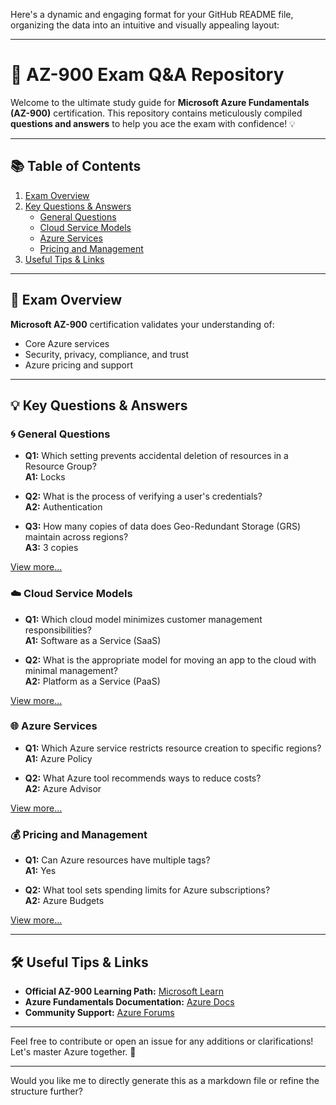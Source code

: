 Here's a dynamic and engaging format for your GitHub README file, organizing the data into an intuitive and visually appealing layout:

---

# 🚀 **AZ-900 Exam Q&A Repository**

Welcome to the ultimate study guide for **Microsoft Azure Fundamentals (AZ-900)** certification. This repository contains meticulously compiled **questions and answers** to help you ace the exam with confidence! 💡

---

## 📚 **Table of Contents**
1. [Exam Overview](#exam-overview)
2. [Key Questions & Answers](#key-questions--answers)
   - [General Questions](#general-questions)
   - [Cloud Service Models](#cloud-service-models)
   - [Azure Services](#azure-services)
   - [Pricing and Management](#pricing-and-management)
3. [Useful Tips & Links](#useful-tips--links)

---

## 📝 **Exam Overview**

**Microsoft AZ-900** certification validates your understanding of:
- Core Azure services
- Security, privacy, compliance, and trust
- Azure pricing and support

---

## 💡 **Key Questions & Answers**

### 🌀 **General Questions**
- **Q1:** Which setting prevents accidental deletion of resources in a Resource Group?  
  **A1:** Locks

- **Q2:** What is the process of verifying a user's credentials?  
  **A2:** Authentication

- **Q3:** How many copies of data does Geo-Redundant Storage (GRS) maintain across regions?  
  **A3:** 3 copies  

[View more...](#)

### ☁️ **Cloud Service Models**
- **Q1:** Which cloud model minimizes customer management responsibilities?  
  **A1:** Software as a Service (SaaS)

- **Q2:** What is the appropriate model for moving an app to the cloud with minimal management?  
  **A2:** Platform as a Service (PaaS)

[View more...](#)

### 🌐 **Azure Services**
- **Q1:** Which Azure service restricts resource creation to specific regions?  
  **A1:** Azure Policy

- **Q2:** What Azure tool recommends ways to reduce costs?  
  **A2:** Azure Advisor

[View more...](#)

### 💰 **Pricing and Management**
- **Q1:** Can Azure resources have multiple tags?  
  **A1:** Yes

- **Q2:** What tool sets spending limits for Azure subscriptions?  
  **A2:** Azure Budgets  

[View more...](#)

---

## 🛠️ **Useful Tips & Links**
- **Official AZ-900 Learning Path:** [Microsoft Learn](https://learn.microsoft.com/en-us/certifications/exams/az-900/)
- **Azure Fundamentals Documentation:** [Azure Docs](https://azure.microsoft.com/documentation)
- **Community Support:** [Azure Forums](https://techcommunity.microsoft.com/)

---

Feel free to contribute or open an issue for any additions or clarifications! Let's master Azure together. 🌟

---

Would you like me to directly generate this as a markdown file or refine the structure further?

